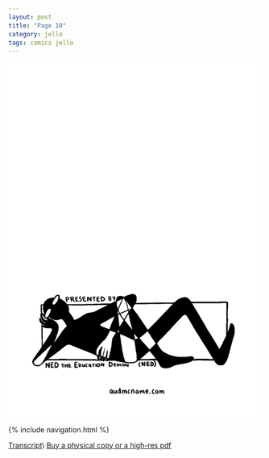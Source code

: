 ```yaml
---
layout: post
title: "Page 10"
category: jello
tags: comics jello
---
```


![Cover](/assets/jellozine/10.png)

{% include navigation.html %}

[Transcript](/jello/2022/01/25/jellotranscript)\\
[Buy a physical copy ](https://audmcname.bigcartel.com)[or a high-res pdf](https://audmcname.itch.io)
